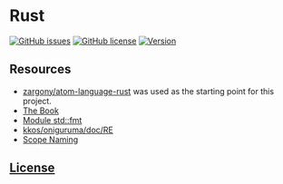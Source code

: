 # Rust 
[![GitHub issues](https://img.shields.io/github/issues/dunstontc/vscode-rust-syntax.svg)](https://github.com/dunstontc/vscode-rust-syntax/issues)
[![GitHub license](https://img.shields.io/badge/license-MIT-blue.svg)](https://github.com/dunstontc/vscode-rust-syntax/blob/master/LICENSE) 
[![Version](https://vsmarketplacebadge.apphb.com/version-short/dunstontc.vscode-rust-syntax.svg?style=flat&color=blue)](https://marketplace.visualstudio.com/items?itemName=dunstontc.vscode-rust-syntax)

## Resources
- [zargony/atom-language-rust](https://github.com/zargony/atom-language-rust) was used as the starting point for this project.
- [The Book](https://doc.rust-lang.org/book/second-edition/appendix-01-keywords.html)
- [Module std::fmt](https://doc.rust-lang.org/std/fmt/#syntax)
- [kkos/oniguruma/doc/RE](https://github.com/kkos/oniguruma/blob/master/doc/RE)
- [Scope Naming](https://www.sublimetext.com/docs/3/scope_naming.html)

## [License](https://github.com/dunstontc/vscode-rust-syntax/blob/master/LICENSE)

